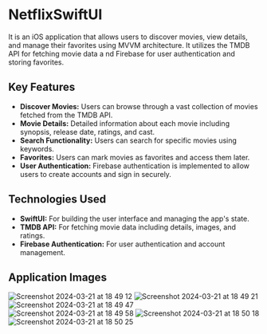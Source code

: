 # NetflixSwiftUI

It is an iOS application that allows users to discover movies, view details, and manage their favorites using MVVM architecture. It utilizes the TMDB API for fetching movie data a nd Firebase for user authentication and storing favorites.

## Key Features

- **Discover Movies:** Users can browse through a vast collection of movies fetched from the TMDB API.
- **Movie Details:** Detailed information about each movie including synopsis, release date, ratings, and cast.
- **Search Functionality:** Users can search for specific movies using keywords.
- **Favorites:** Users can mark movies as favorites and access them later.
- **User Authentication:** Firebase authentication is implemented to allow users to create accounts and sign in securely.

## Technologies Used

- **SwiftUI:** For building the user interface and managing the app's state.
- **TMDB API:** For fetching movie data including details, images, and ratings.
- **Firebase Authentication:** For user authentication and account management.

## Application Images

![Screenshot 2024-03-21 at 18 49 12](https://github.com/bengiianil/NetflixSwiftUI/assets/58110156/cc7ddb87-936b-4990-9935-b11db2d0cfc4)
![Screenshot 2024-03-21 at 18 49 21](https://github.com/bengiianil/NetflixSwiftUI/assets/58110156/388b2e2e-ea11-4d52-a35d-2502977a5326)
![Screenshot 2024-03-21 at 18 49 47](https://github.com/bengiianil/NetflixSwiftUI/assets/58110156/a7e26139-bf56-4e28-ab06-cbb2df43aadc)
![Screenshot 2024-03-21 at 18 49 58](https://github.com/bengiianil/NetflixSwiftUI/assets/58110156/16fd334b-7abc-4fe5-961e-fb58e6c03ad4)
![Screenshot 2024-03-21 at 18 50 18](https://github.com/bengiianil/NetflixSwiftUI/assets/58110156/bdde4aca-a4d9-4fc0-b5af-1df8f10e934b)
![Screenshot 2024-03-21 at 18 50 25](https://github.com/bengiianil/NetflixSwiftUI/assets/58110156/af54c138-493e-40be-9938-4ad72d8543ac)
